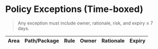 # Policy Exceptions (Time-boxed)

> Any exception must include owner, rationale, risk, and expiry ≤ 7 days.

| Area | Path/Package | Rule | Owner | Rationale | Expiry |
|------|---------------|------|-------|-----------|--------|